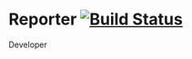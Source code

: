# Reporter [![Build Status](https://travis-ci.org/karisaJohn/Reporter.svg?branch=develop)](https://travis-ci.org/karisaJohn/Reporter)

Developer

